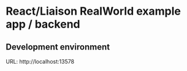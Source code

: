 # React/Liaison RealWorld example app / backend

## Development environment

URL: http://localhost:13578
